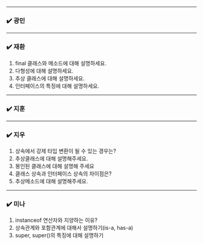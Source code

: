 
***
### ✔️ 광민



***
### ✔️ 재환

1. final 클래스와 메소드에 대해 설명하세요.
2. 다형성에 대해 설명하세요.
3. 추상 클래스에 대해 설명하세요.
4. 인터페이스의 특징에 대해 설명하세요.

***
### ✔️ 지훈


***
### ✔️ 지우
1. 상속에서 강제 타입 변환이 될 수 있는 경우는?
2. 추상클래스에 대해 설명해주세요.
3. 봉인된 클래스에 대해 설명해 주세요
4. 클래스 상속과 인터페이스 상속의 차이점은?
5. 추상메소드에 대해 설명해주세요.
***
### ✔️ 미나

1. instanceof 연산자와 지양하는 이유?
2. 상속관계와 포함관계에 대해서 설명하기(is-a, has-a)
3. super, super()의 특징에 대해 설명하기